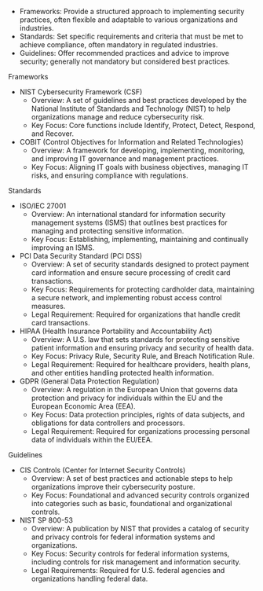 - Frameworks: Provide a structured approach to implementing security practices, often flexible and adaptable to various organizations and industries.
- Standards: Set specific requirements and criteria that must be met to achieve compliance, often mandatory in regulated industries.
- Guidelines: Offer recommended practices and advice to improve security; generally not mandatory but considered best practices.

Frameworks
- NIST Cybersecurity Framework (CSF)
	- Overview: A set of guidelines and best practices developed by the National Institute of Standards and Technology (NIST) to help organizations manage and reduce cybersecurity risk.
	- Key Focus: Core functions include Identify, Protect, Detect, Respond, and Recover.
- COBIT (Control Objectives for Information and Related Technologies)
	- Overview: A framework for developing, implementing, monitoring, and improving IT governance and management practices.
	- Key Focus: Aligning IT goals with business objectives, managing IT risks, and ensuring compliance with regulations.

Standards
- ISO/IEC 27001
	- Overview: An international standard for information security management systems (ISMS) that outlines best practices for managing and protecting sensitive information.
	- Key Focus: Establishing, implementing, maintaining and continually improving an ISMS.
- PCI Data Security Standard (PCI DSS)
	- Overview: A set of security standards designed to protect payment card information and ensure secure processing of credit card transactions.
	- Key Focus: Requirements for protecting cardholder data, maintaining a secure network, and implementing robust access control measures.
	- Legal Requirement: Required for organizations that handle credit card transactions.
- HIPAA (Health Insurance Portability and Accountability Act)
	- Overview: A U.S. law that sets standards for protecting sensitive patient information and ensuring privacy and security of health data.
	- Key Focus: Privacy Rule, Security Rule, and Breach Notification Rule.
	- Legal Requirement: Required for healthcare providers, health plans, and other entities handling protected health information.
- GDPR (General Data Protection Regulation)
	- Overview: A regulation in the European Union that governs data protection and privacy for individuals within the EU and the European Economic Area (EEA).
	- Key Focus: Data protection principles, rights of data subjects, and obligations for data controllers and processors.
	- Legal Requirement: Required for organizations processing personal data of individuals within the EU/EEA.

Guidelines
- CIS Controls (Center for Internet Security Controls)
	- Overview: A set of best practices and actionable steps to help organizations improve their cybersecurity posture.
	- Key Focus: Foundational and advanced security controls organized into categories such as basic, foundational and organizational controls.
- NIST SP 800-53
	- Overview: A publication by NIST that provides a catalog of security and privacy controls for federal information systems and organizations.
	- Key Focus: Security controls for federal information systems, including controls for risk management and information security.
	- Legal Requirements: Required for U.S. federal agencies and organizations handling federal data.